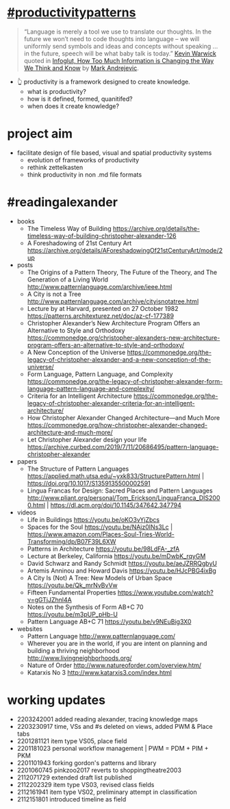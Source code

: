 # [#productivitypatterns](https://github.com/users/spatialresearch/projects/1)
> “Language is merely a tool we use to translate our thoughts. In the future we won’t need to code thoughts into language – we will uniformly send symbols and ideas and concepts without speaking … in the future, speech will be what baby talk is today.” [Kevin Warwick](https://www.wired.com/2000/02/warwick/) quoted in [Infoglut, How Too Much Information is Changing the Way We Think and Know](https://www.routledge.com/Infoglut-How-Too-Much-Information-Is-Changing-the-Way-We-Think-and-Know/Andrejevic/p/book/9780415659086) by [Mark Andrejevic](https://research.monash.edu/en/publications/infoglut-how-too-much-information-is-changing-the-way-we-think-an). 
* 👆 productivity is a framework designed to create knowledge. 
  * what is productivity? 
  * how is it defined, formed, quanitifed? 
  * when does it create knowledge?
# project aim
* facilitate design of file based, visual and spatial productivity systems
  * evolution of frameworks of productivity
  * rethink zettelkasten
  * think productivity in non .md file formats
# #readingalexander
* books
  * The Timeless Way of Building https://archive.org/details/the-timeless-way-of-building-christopher-alexander-126
  * A Foreshadowing of 21st Century Art https://archive.org/details/AForeshadowingOf21stCenturyArt/mode/2up
* posts
  * The Origins of a Pattern Theory, The Future of the Theory, and The Generation of a Living World http://www.patternlanguage.com/archive/ieee.html 
  * A City is not a Tree http://www.patternlanguage.com/archive/cityisnotatree.html
  * Lecture by at Harvard, presented on 27 October 1982 https://patterns.architexturez.net/doc/az-cf-177389
  * Christopher Alexander’s New Architecture Program Offers an Alternative to Style and Orthodoxy https://commonedge.org/christopher-alexanders-new-architecture-program-offers-an-alternative-to-style-and-orthodoxy/
  * A New Conception of the Universe https://commonedge.org/the-legacy-of-christopher-alexander-and-a-new-conception-of-the-universe/
  * Form Language, Pattern Language, and Complexity https://commonedge.org/the-legacy-of-christopher-alexander-form-language-pattern-language-and-complexity/
  * Criteria for an Intelligent Architecture https://commonedge.org/the-legacy-of-christopher-alexander-criteria-for-an-intelligent-architecture/
  * How Christopher Alexander Changed Architecture—and Much More https://commonedge.org/how-christopher-alexander-changed-architecture-and-much-more/
  * Let Christopher Alexander design your life https://archive.curbed.com/2019/7/11/20686495/pattern-language-christopher-alexander  
* papers
  * The Structure of Pattern Languages https://applied.math.utsa.edu/~yxk833/StructurePattern.html | https://doi.org/10.1017/S1359135500002591 
  * Lingua Francas for Design: Sacred Places and Pattern Languages http://www.pliant.org/personal/Tom_Erickson/LinguaFranca_DIS2000.html | https://dl.acm.org/doi/10.1145/347642.347794 
* videos
  * Life in Buildings https://youtu.be/oKO3vYjZbcs
  * Spaces for the Soul https://youtu.be/NAjz0INs3Lc | https://www.amazon.com/Places-Soul-Tries-World-Transforming/dp/B07F39L6XW
  * Patterns in Architecture https://youtu.be/98LdFA-_zfA
  * Lecture at Berkeley, California https://youtu.be/mDwbK_rqyGM
  * David Schwarz and Randy Schmidt https://youtu.be/aeJZRRQgbyU 
  * Artemis Anninou and Howard Davis https://youtu.be/HJcPBG4ixBg
  * A City Is (Not) A Tree: New Models of Urban Space https://youtu.be/Qk_mrNvBvVw
  * Fifteen Fundamental Properties https://www.youtube.com/watch?v=gGTjJZhnl4A 
  * Notes on the Synthesis of Form AB+C 70 https://youtu.be/m3pUP_pHb-U 
  * Pattern Language AB+C 71 https://youtu.be/v9NEuBig3X0 
* websites
  * Pattern Language http://www.patternlanguage.com/
  * Wherever you are in the world, if you are intent on planning and building a thriving neighborhood http://www.livingneighborhoods.org/
  * Nature of Order http://www.natureoforder.com/overview.htm/
  * Katarxis No 3 http://www.katarxis3.com/index.html
# working updates
* 2203242001 added reading alexander, tracing knowledge maps
* 2203230917 time, VSs and #s deleted on views, added PWM & Place tabs
* 2201281121 item type VS05, place field
* 2201181023 personal workflow management | PWM = PDM + PIM + PKM
* 2201101943 forking gordon's patterns and library
* 2201060745 pinkzoo2017 reverts to shoppingtheatre2003
* 2112071729 extended draft list published
* 2112202329 item type VS03, revised class fields
* 2112161941 item type VS02, preliminary attempt in classification
* 2112151801 introduced timeline as field
